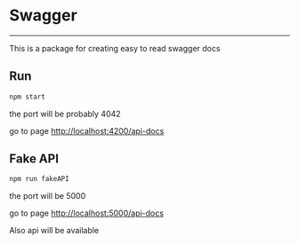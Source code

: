 # Swagger

---

This is a package for creating easy to read swagger docs

## Run

```sh
npm start
```

the port will be probably 4042

go to page [http://localhost:4200/api-docs](http://localhost:4200/api-docs)

## Fake API

```sh
npm run fakeAPI
```

the port will be 5000

go to page [http://localhost:5000/api-docs](http://localhost:5000/api-docs)

Also api will be available
